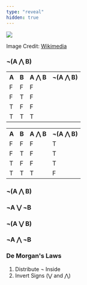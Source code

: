```yaml
---
type: "reveal"
hidden: true
---
```


<section>
	<img class="stretch plain" src="/cc210/images/03-bool/3.3.demorgan.wikimedia.jpg">
	<p class="imagecredit">Image Credit: <a href="https://en.wikipedia.org/wiki/Augustus_De_Morgan">Wikimedia</a></p>
</section>
<section>
<section>
	<h1>&not;(A &#8896; B)</h1>
</section>
<section>
	<table class="reveal">
		<tr>
			<th>A</th>
			<th>B</th>
			<th>A &#8896; B</th>
			<th>&not;(A &#8896; B)</th>
		</tr>
		<tr>
			<td>F</td>
			<td>F</td>
			<td>F</td>
			<td></td>
		</tr>
		<tr>
			<td>F</td>
			<td>T</td>
			<td>F</td>
			<td></td>
		</tr>
		<tr>
			<td>T</td>
			<td>F</td>
			<td>F</td>
			<td></td>
		</tr>
		<tr>
			<td>T</td>
			<td>T</td>
			<td>T</td>
			<td></td>
		</tr>
	</table>
</section>
<section>
	<table class="reveal">
		<tr>
			<th>A</th>
			<th>B</th>
			<th>A &#8896; B</th>
			<th>&not;(A &#8896; B)</th>
		</tr>
		<tr>
			<td>F</td>
			<td>F</td>
			<td>F</td>
			<td>T</td>
		</tr>
		<tr>
			<td>F</td>
			<td>T</td>
			<td>F</td>
			<td>T</td>
		</tr>
		<tr>
			<td>T</td>
			<td>F</td>
			<td>F</td>
			<td>T</td>
		</tr>
		<tr>
			<td>T</td>
			<td>T</td>
			<td>T</td>
			<td>F</td>
		</tr>
	</table>
</section>
<section>
	<h1>&not;(A &#8896; B)</h1>
	<h1>&not;A &#8897; &not;B</h1>
</section>
<section>
	<h1>&not;(A &#8897; B)</h1>
	<h1>&not;A &#8896; &not;B</h1>
</section>
<section>
	<h3>De Morgan's Laws</h3>
  <ol>
		<li>Distribute &not; Inside</li>
		<li>Invert Signs (&#8897; and &#8896;)</li>
	</ol>
</section>
